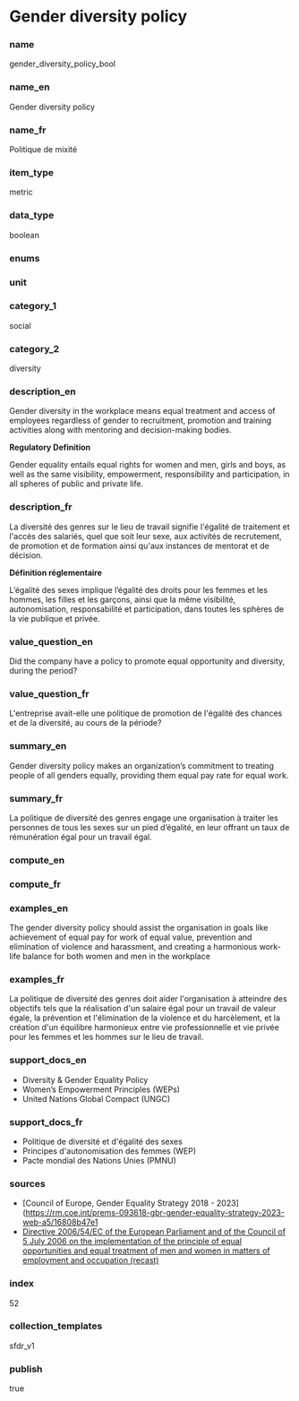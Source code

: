 # Gender diversity policy

### name

gender_diversity_policy_bool

### name_en

Gender diversity policy

### name_fr

Politique de mixité

### item_type

metric

### data_type

boolean

### enums



### unit



### category_1

social

### category_2

diversity

### description_en

Gender diversity in the workplace means equal treatment and access of employees regardless of
gender to recruitment, promotion and training activities along with mentoring and decision-making
bodies. 

**Regulatory Definition**

Gender equality entails equal rights for women and men, girls and boys, as well as the same
visibility, empowerment, responsibility and participation, in all spheres of public and private
life.


### description_fr

La diversité des genres sur le lieu de travail signifie l'égalité de traitement et l'accès des
salariés, quel que soit leur sexe, aux activités de recrutement, de promotion et de formation
ainsi qu'aux instances de mentorat et de décision.

**Définition réglementaire**

L’égalité des sexes implique l’égalité des droits pour les femmes et les hommes, les filles et
les garçons, ainsi que la même visibilité, autonomisation, responsabilité et participation, dans
toutes les sphères de la vie publique et privée.

### value_question_en


Did the company have a policy to promote equal opportunity and diversity, during the period?

### value_question_fr


L'entreprise avait-elle une politique de promotion de l'égalité des chances et de la diversité,
au cours de la période?

### summary_en

Gender diversity policy makes an organization’s commitment to treating people of all genders
equally, providing them equal pay rate for equal work.

### summary_fr

La politique de diversité des genres engage une organisation à traiter les personnes de tous les
sexes sur un pied d’égalité, en leur offrant un taux de rémunération égal pour un travail égal.

### compute_en



### compute_fr



### examples_en

The gender diversity policy should assist the organisation in goals like  achievement of equal pay
for work of equal value, prevention and elimination of violence and harassment, and creating a
harmonious work-life balance for both women and men in the workplace

### examples_fr

La politique de diversité des genres doit aider l'organisation à atteindre des objectifs tels que
la réalisation d'un salaire égal pour un travail de valeur égale, la prévention et l'élimination
de la violence et du harcèlement, et la création d'un équilibre harmonieux entre vie
professionnelle et vie privée pour les femmes et les hommes sur le lieu de travail.

### support_docs_en

- Diversity & Gender Equality Policy
- Women’s Empowerment Principles (WEPs)
- United Nations Global Compact (UNGC)

### support_docs_fr

- Politique de diversité et d'égalité des sexes
- Principes d'autonomisation des femmes (WEP)
- Pacte mondial des Nations Unies (PMNU)

### sources

- [Council of Europe, Gender Equality Strategy 2018 - 2023](https://rm.coe.int/prems-093618-gbr-gender-equality-strategy-2023-web-a5/16808b47e1
- [Directive 2006/54/EC of the European Parliament and of the Council of 5 July 2006 on the
implementation of the principle of equal opportunities and equal treatment of men and women in
matters of employment and occupation (recast)](https://eur-lex.europa.eu/legal-content/EN/TXT/?uri=celex%3A32006L0054)

### index

52

### collection_templates

sfdr_v1

### publish

true

